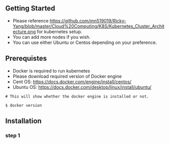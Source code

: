 ## Getting Started
- Please reference https://github.com/mn519019/Ricky-Yang/blob/master/Cloud%20Computing/K8S/Kubernetes_Cluster_Architecture.png for kubernetes setup.
- You can add more nodes if you wish.
- You can use either Ubuntu or Centos depending on your preference.

## Prerequistes
- Docker is required to run kubernetes
- Please download required version of Docker engine 
- Cent OS: https://docs.docker.com/engine/install/centos/
- Ubuntu OS: https://docs.docker.com/desktop/linux/install/ubuntu/

```
# This will show whether the docker engine is installed or not. 

$ docker version
```

## Installation 

### step 1
